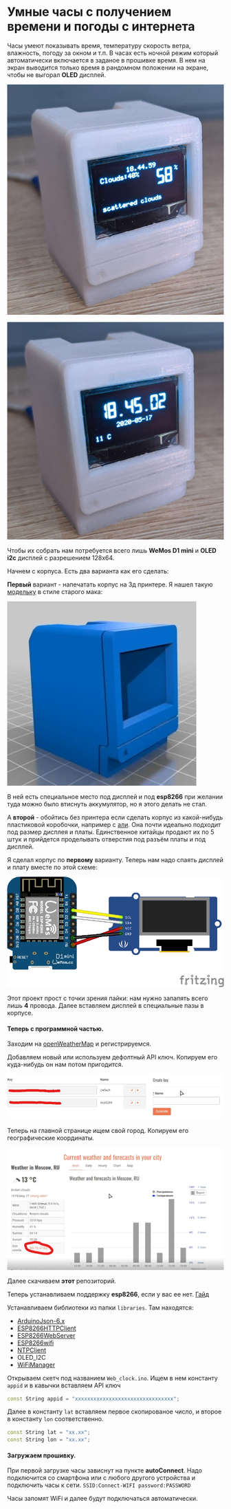 # Умные часы с получением времени и погоды с интернета

Часы умеют показывать время, температуру скорость ветра, влажность, погоду за окном и т.п. В часах есть ночной режим который автоматически включается в заданое в прошивке время. В нем на экран выводится только время в рандомном положении на экране, чтобы не выгорал **OLED** дисплей. 

![Фотка](img/Photo1.jpg "Фотка")

![Фотка2](img/Photo2.jpg "Фотка 2")

Чтобы их собрать нам потребуется всего лишь **WeMos D1 mini** и **OLED i2c** дисплей с разрешением 128x64.

Начнем с корпуса. Есть два варианта как его сделать: 

**Первый** вариант - напечатать корпус на 3д принтере.
Я нашел такую [модельку](https://www.thingiverse.com/thing:3548757) в стиле старого мака:

![Моделька](img/Моделька.png "Моделька")

В ней есть специальное место под дисплей и под **esp8266** при желании туда можно было втиснуть аккумулятор, но я этого делать не стал.

А **второй** - обойтись без принтера если сделать корпус из какой-нибудь
пластиковой коробочки, например с [али](https://aliexpress.ru/item/32975561654.html?spm=a2g0o.productlist.0.0.503b125eGU6Y1x&algo_pvid=84b9b87d-59f0-41b4-a5b7-a64efcafd4e0&algo_expid=84b9b87d-59f0-41b4-a5b7-a64efcafd4e0-37).
Она почти идеально подходит под размер дисплея и платы. Единственное китайцы продают их по 5 штук и прийдется проделывать отверстия под разъём платы и под дисплей.

Я сделал корпус по **первому** варианту.
Теперь нам надо спаять дисплей и плату вместе по этой схеме:

![Схема подключения](img/Схема.jpg "Схема подключения")

Этот проект прост с точки зрения пайки: нам нужно запапять всего лишь **4** провода. Далее вставляем дисплей в специальные пазы в корпусе. 

#### Теперь с программной частью.

Заходим на [openWeatherMap](https://openweathermap.org/) и регистрируемся.

Добавляем новый или используем дефолтный API ключ. Копируем его куда-нибудь он нам потом пригодится.

![Получение ключа](img/APIkey.png "Получение ключа")

Теперь на главной странице ищем свой город. Копируем его географические координаты. 

![Получение координат](img/Coords.png "Получение координат")

Далее скачиваем **этот** репозиторий.

Теперь устанавливаем поддержку **esp8266**, если у вас ее нет.  [Гайд](https://habr.com/ru/post/371853/)

Устанавливаем библиотеки из папки `libraries`. Там находятся:
- [ArduinoJson-6.x](https://github.com/bblanchon/ArduinoJson)
- [ESP8266HTTPClient](https://github.com/esp8266/Arduino/tree/master/libraries)
- [ESP8266WebServer](https://github.com/esp8266/Arduino/tree/master/libraries)
- [ESP8266wifi](https://github.com/esp8266/Arduino/tree/master/libraries)
- [NTPClient](https://github.com/arduino-libraries/NTPClient)
- OLED_I2C
- [WiFiManager](https://github.com/tzapu/WiFiManager)

Открываем скетч под названием `Web_clock.ino`.
Ищем в нем константу `appid` и в кавычки вставляем API ключ

```c++
const String appid = "xxxxxxxxxxxxxxxxxxxxxxxxxxxxxxxx";
```
Далее в константу `lat` вставляем первое скопированое число, и второе в константу `lon` соответственно.
```c++
const String lat = "xx.xx";
const String lon = "xx.xx";     
```

#### Загружаем прошивку.

При первой загрузке часы зависнут на пункте **autoConnect**. Надо подключится со смартфона или с любого другого устройства и подключить часы к сети. `SSID:Connect-WIFI password:PASSWORD`

Часы запомят WiFi и далее будут подключаться автоматически.

